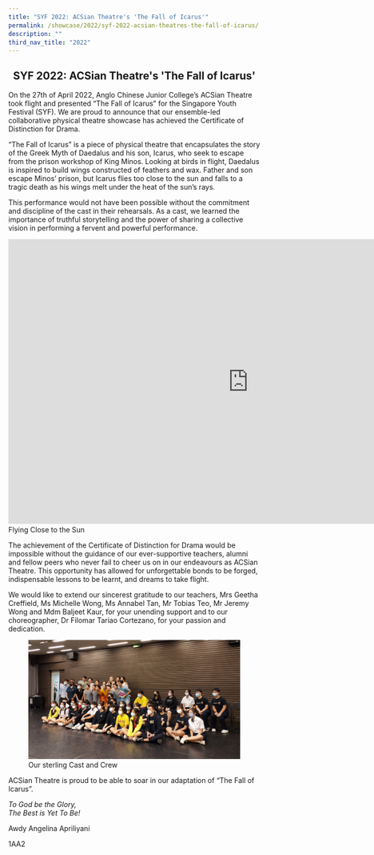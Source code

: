 ```yaml
---
title: "SYF 2022: ACSian Theatre's 'The Fall of Icarus'"
permalink: /showcase/2022/syf-2022-acsian-theatres-the-fall-of-icarus/
description: ""
third_nav_title: "2022"
---
```

## <center> SYF 2022: ACSian Theatre's 'The Fall of Icarus' </center>

On the 27th of April 2022, Anglo Chinese Junior College’s ACSian Theatre took flight and presented “The Fall of Icarus” for the Singapore Youth Festival (SYF). We are proud to announce that our ensemble-led collaborative physical theatre showcase has achieved the Certificate of Distinction for Drama.&nbsp;

  

“The Fall of Icarus” is a piece of physical theatre that encapsulates the story of the Greek Myth of Daedalus and his son, Icarus, who seek to escape from the prison workshop of King Minos. Looking at birds in flight, Daedalus is inspired to build wings constructed of feathers and wax. Father and son escape Minos’ prison, but Icarus flies too close to the sun and falls to a tragic death as his wings melt under the heat of the sun’s rays.

This performance would not have been possible without the commitment and discipline of the cast in their rehearsals. As a cast, we learned the importance of truthful storytelling and the power of sharing a collective vision in performing a fervent and powerful performance.

<iframe allowfullscreen="true" height="569" width="960" frameborder="0" src="https://docs.google.com/presentation/d/e/2PACX-1vTKmYQUB3fsSJQSMAERN8umkwsqtQqcIjfh9WUD9-Olmk5d2JNhFTQ5dSXT_DV7yciF_8FJsrqi1GtN/embed?start=false&amp;loop=false&amp;delayms=3000"></iframe>
Flying Close to the Sun

The achievement of the Certificate of Distinction for Drama would be impossible without the guidance of our ever-supportive teachers, alumni and fellow peers who never fail to cheer us on in our endeavours as ACSian Theatre. This opportunity has allowed for unforgettable bonds to be forged, indispensable lessons to be learnt, and dreams to take flight.&nbsp;

  We would like to extend our sincerest gratitude to our teachers, Mrs Geetha Creffield, Ms Michelle Wong, Ms Annabel Tan, Mr Tobias Teo, Mr Jeremy Wong and Mdm Baljeet Kaur, for your unending support and to our choreographer, Dr Filomar Tariao Cortezano, for your passion and dedication.
	
<figure>
<img src="/images/SYF%20-%2010.jpeg">
	<figcaption>Our sterling Cast and Crew</figcaption>
</figure>

ACSian Theatre is proud to be able to soar in our adaptation of “The Fall of Icarus”.&nbsp;

  

_To God be the Glory,_<br>
_The Best is Yet To Be!_

  

Awdy Angelina Apriliyani&nbsp;

1AA2